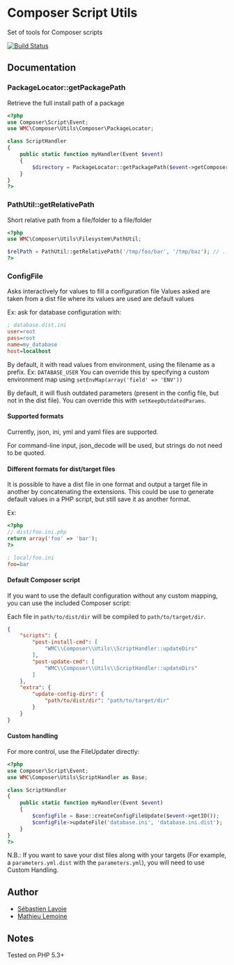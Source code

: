 Composer Script Utils
=====================

Set of tools for Composer scripts

[![Build Status](https://travis-ci.org/wemakecustom/composer-script-utils.png)](https://travis-ci.org/wemakecustom/composer-script-utils)

## Documentation

### PackageLocator::getPackagePath

Retrieve the full install path of a package

```php
<?php
use Composer\Script\Event;
use WMC\Composer\Utils\Composer\PackageLocator;

class ScriptHandler
{
    public static function myHandler(Event $event)
    {
        $directory = PackageLocator::getPackagePath($event->getComposer(), 'composer/composer');
    }
}
?>
```

### PathUtil::getRelativePath

Short relative path from a file/folder to a file/folder

```php
<?php
use WMC\Composer\Utils\Filesystem\PathUtil;

$relPath = PathUtil::getRelativePath('/tmp/foo/bar', '/tmp/baz'); // ../foo/bar
?>
```

### ConfigFile

Asks interactively for values to fill a configuration file
Values asked are taken from a dist file where its values are used are default values

Ex: ask for database configuration with:
```ini
; database.dist.ini
user=root
pass=root
name=my_database
host=localhost
```

By default, it with read values from environment, using the filename as a prefix. Ex: `DATABASE_USER`
You can override this by specifying a custom environment map using `setEnvMap(array('field' => 'ENV'))`

By default, it will flush outdated parameters (present in the config file, but not in the dist file).
You can override this with `setKeepOutdatedParams`.

#### Supported formats

Currently, json, ini, yml and yaml files are supported.

For command-line input, json_decode will be used, but strings do not need to be quoted.

#### Different formats for dist/target files

It is possible to have a dist file in one format and output a target file in another by concatenating the extensions.
This could be use to generate default values in a PHP script, but still save it as another format.

Ex:

```php
<?php
// dist/foo.ini.php
return array('foo' => 'bar');
?>
```
```ini
; local/foo.ini
foo=bar
```

#### Default Composer script

If you want to use the default configuration without any custom mapping, you can use the included Composer script:

Each file in `path/to/dist/dir` will be compiled to `path/to/target/dir`.

```json
{
    "scripts": {
        "post-install-cmd": [
            "WMC\\Composer\\Utils\\ScriptHandler::updateDirs"
        ],
        "post-update-cmd": [
            "WMC\\Composer\\Utils\\ScriptHandler::updateDirs"
        ]
    },
    "extra": {
        "update-config-dirs": {
            "path/to/dist/dir": "path/to/target/dir"
        }
    }
}
```

#### Custom handling

For more control, use the FileUpdater directly:

```php
<?php
use Composer\Script\Event;
use WMC\Composer\Utils\ScriptHandler as Base;

class ScriptHandler
{
    public static function myHandler(Event $event)
    {
        $configFile = Base::createConfigFileUpdate($event->getIO());
        $configFile->updateFile('database.ini', 'database.ini.dist');
    }
}
?>
```

N.B.: If you want to save your dist files along with your targets (For example,
a `parameters.yml.dist` with the `parameters.yml`), you will need to use Custom
Handling.


## Author

 * [Sébastien Lavoie](http://www.wemakecustom.com)
 * [Mathieu Lemoine](http://www.wemakecustom.com)

## Notes

Tested on PHP 5.3+
